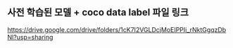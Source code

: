 ## 사전 학습된 모델 + coco data label 파일 링크
https://drive.google.com/drive/folders/1cK7I2VGLDcjMoEIPPIi_rNktGgqzDbNl?usp=sharing

